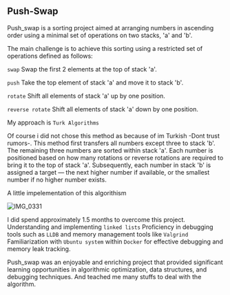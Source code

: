 ## Push-Swap
Push_swap is a sorting project aimed at arranging numbers in ascending order using a minimal set of operations on two stacks, 'a' and 'b'.

The main challenge is to achieve this sorting using a restricted set of operations defined as follows:

`swap` Swap the first 2 elements at the top of stack 'a'.

`push` Take the top element of stack 'a' and move it to stack 'b'.

`rotate` Shift all elements of stack 'a' up by one position.

`reverse rotate` Shift all elements of stack 'a' down by one position.

My approach is `Turk Algorithms`

Of course i did not chose this method as because of im Turkish -Dont trust rumors-. This method first transfers all numbers except three to stack 'b'. The remaining three numbers are sorted within stack 'a'. Each number is positioned based on how many rotations or reverse rotations are required to bring it to the top of stack 'a'. Subsequently, each number in stack 'b' is assigned a target — the next higher number if available, or the smallest number if no higher number exists.

A little impelementation of this algorithism

![IMG_0331](https://github.com/tkirmizi/Push-Swap/assets/157286105/f367d8a9-f015-44db-84cd-aa8b0a5c1597)

I did spend approximately 1.5 months to overcome this project.
Understanding and implementing `linked lists`
Proficiency in debugging tools such as `LLDB` and memory management tools like `Valgrind`
Familiarization with `Ubuntu system` within `Docker` for effective debugging and memory leak tracking.

Push_swap was an enjoyable and enriching project that provided significant learning opportunities in algorithmic optimization, data structures, and debugging techniques. And teached me many stuffs to deal with the algorithm.
